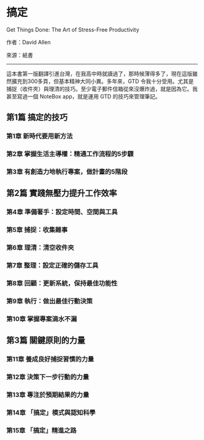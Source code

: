 # 搞定

Get Things Done: The Art of Stress-Free Productivity

作者：David Allen

來源：紙書

---

這本書第一版翻譯引進台灣，在我高中時就讀過了，那時候薄得多了，現在這版雖然擴充到300多頁，但基本精神大同小異。多年來，GTD 令我十分受用。尤其是捕捉（收件夾）與理清的技巧。至少電子郵件信箱從來沒爆炸過，就是因為它。我甚至寫過一個 NoteBox app，就是運用 GTD 的技巧來管理筆記。

## 第1篇 搞定的技巧

### 第1章 新時代要用新方法

### 第2章 掌握生活主導權：精通工作流程的5步驟

### 第3章 有創造力地執行專案，做計畫的5階段

## 第2篇 實踐無壓力提升工作效率

### 第4章 準備著手：設定時間、空間與工具

### 第5章 捕捉：收集雜事

### 第6章 理清：清空收件夾

### 第7章 整理：設定正確的儲存工具

### 第8章 回顧：更新系統，保持最佳功能性

### 第9章 執行：做出最佳行動決策

### 第10章 掌握專案滴水不漏

## 第3篇 關鍵原則的力量

### 第11章 養成良好捕捉習慣的力量

### 第12章 決策下一步行動的力量

### 第13章 專注於預期結果的力量

### 第14章 「搞定」模式與認知科學

### 第15章 「搞定」精進之路
